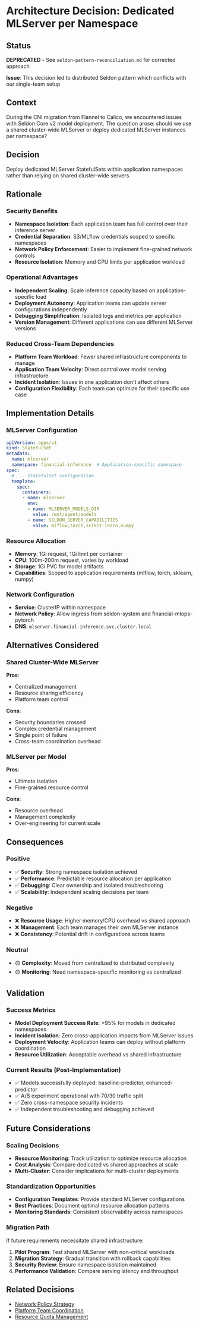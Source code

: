 # Architecture Decision: Dedicated MLServer per Namespace

## Status
**DEPRECATED** - See `seldon-pattern-reconciliation.md` for corrected approach

**Issue**: This decision led to distributed Seldon pattern which conflicts with our single-team setup

## Context
During the CNI migration from Flannel to Calico, we encountered issues with Seldon Core v2 model deployment. The question arose: should we use a shared cluster-wide MLServer or deploy dedicated MLServer instances per namespace?

## Decision
Deploy dedicated MLServer StatefulSets within application namespaces rather than relying on shared cluster-wide servers.

## Rationale

### Security Benefits
- **Namespace Isolation**: Each application team has full control over their inference server
- **Credential Separation**: S3/MLflow credentials scoped to specific namespaces
- **Network Policy Enforcement**: Easier to implement fine-grained network controls
- **Resource Isolation**: Memory and CPU limits per application workload

### Operational Advantages
- **Independent Scaling**: Scale inference capacity based on application-specific load
- **Deployment Autonomy**: Application teams can update server configurations independently
- **Debugging Simplification**: Isolated logs and metrics per application
- **Version Management**: Different applications can use different MLServer versions

### Reduced Cross-Team Dependencies
- **Platform Team Workload**: Fewer shared infrastructure components to manage
- **Application Team Velocity**: Direct control over model serving infrastructure
- **Incident Isolation**: Issues in one application don't affect others
- **Configuration Flexibility**: Each team can optimize for their specific use case

## Implementation Details

### MLServer Configuration
```yaml
apiVersion: apps/v1
kind: StatefulSet
metadata:
  name: mlserver
  namespace: financial-inference  # Application-specific namespace
spec:
  # ... StatefulSet configuration
  template:
    spec:
      containers:
      - name: mlserver
        env:
        - name: MLSERVER_MODELS_DIR
          value: /mnt/agent/models
        - name: SELDON_SERVER_CAPABILITIES
          value: mlflow,torch,scikit-learn,numpy
```

### Resource Allocation
- **Memory**: 1Gi request, 1Gi limit per container
- **CPU**: 100m-200m request, varies by workload
- **Storage**: 1Gi PVC for model artifacts
- **Capabilities**: Scoped to application requirements (mlflow, torch, sklearn, numpy)

### Network Configuration
- **Service**: ClusterIP within namespace
- **Network Policy**: Allow ingress from seldon-system and financial-mlops-pytorch
- **DNS**: `mlserver.financial-inference.svc.cluster.local`

## Alternatives Considered

### Shared Cluster-Wide MLServer
**Pros**: 
- Centralized management
- Resource sharing efficiency
- Platform team control

**Cons**: 
- Security boundaries crossed
- Complex credential management  
- Single point of failure
- Cross-team coordination overhead

### MLServer per Model
**Pros**:
- Ultimate isolation
- Fine-grained resource control

**Cons**:
- Resource overhead
- Management complexity
- Over-engineering for current scale

## Consequences

### Positive
- ✅ **Security**: Strong namespace isolation achieved
- ✅ **Performance**: Predictable resource allocation per application
- ✅ **Debugging**: Clear ownership and isolated troubleshooting
- ✅ **Scalability**: Independent scaling decisions per team

### Negative
- ❌ **Resource Usage**: Higher memory/CPU overhead vs shared approach
- ❌ **Management**: Each team manages their own MLServer instance
- ❌ **Consistency**: Potential drift in configurations across teams

### Neutral
- 🟡 **Complexity**: Moved from centralized to distributed complexity
- 🟡 **Monitoring**: Need namespace-specific monitoring vs centralized

## Validation

### Success Metrics
- **Model Deployment Success Rate**: >95% for models in dedicated namespaces
- **Incident Isolation**: Zero cross-application impacts from MLServer issues
- **Deployment Velocity**: Application teams can deploy without platform coordination
- **Resource Utilization**: Acceptable overhead vs shared infrastructure

### Current Results (Post-Implementation)
- ✅ Models successfully deployed: baseline-predictor, enhanced-predictor
- ✅ A/B experiment operational with 70/30 traffic split
- ✅ Zero cross-namespace security incidents
- ✅ Independent troubleshooting and debugging achieved

## Future Considerations

### Scaling Decisions
- **Resource Monitoring**: Track utilization to optimize resource allocation
- **Cost Analysis**: Compare dedicated vs shared approaches at scale
- **Multi-Cluster**: Consider implications for multi-cluster deployments

### Standardization Opportunities
- **Configuration Templates**: Provide standard MLServer configurations
- **Best Practices**: Document optimal resource allocation patterns
- **Monitoring Standards**: Consistent observability across namespaces

### Migration Path
If future requirements necessitate shared infrastructure:
1. **Pilot Program**: Test shared MLServer with non-critical workloads
2. **Migration Strategy**: Gradual transition with rollback capabilities  
3. **Security Review**: Ensure namespace isolation maintained
4. **Performance Validation**: Compare serving latency and throughput

## Related Decisions
- [Network Policy Strategy](network-policy-strategy.md)
- [Platform Team Coordination](../platform-coordination/responsibility-matrix.md)
- [Resource Quota Management](../troubleshooting/resource-quota-issues.md)